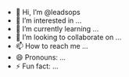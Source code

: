 - 👋 Hi, I’m @leadsops
- 👀 I’m interested in ...
- 🌱 I’m currently learning ...
- 💞️ I’m looking to collaborate on ...
- 📫 How to reach me ...
- 😄 Pronouns: ...
- ⚡ Fun fact: ...

<!---
leadsops/leadsops is a ✨ special ✨ repository because its `README.md` (this file) appears on your GitHub profile.
You can click the Preview link to take a look at your changes.
--->
